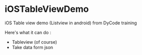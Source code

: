 # iOSTableViewDemo

iOS Table view demo (Listview in android) from DyCode training 

Here's what it can do : 

- Tableview (of course)
- Take data form json
